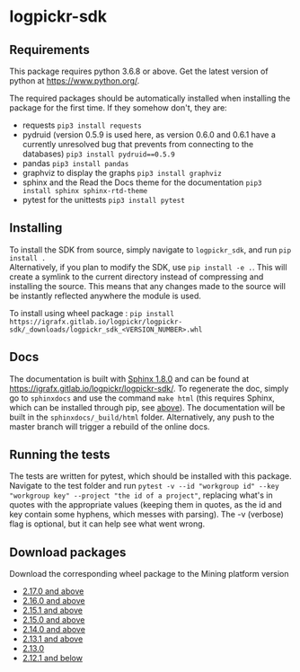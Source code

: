 # logpickr-sdk

## Requirements

This package requires python 3.6.8 or above. Get the latest version of python at https://www.python.org/.

The required packages should be automatically installed when installing the package for the first time. If they somehow don't, they are:

* requests `pip3 install requests`
* pydruid (version 0.5.9 is used here, as version 0.6.0 and 0.6.1 have a currently unresolved bug that prevents from connecting to the databases) `pip3 install pydruid==0.5.9`
* pandas `pip3 install pandas`
* graphviz to display the graphs `pip3 install graphviz`
* sphinx and the Read the Docs theme for the documentation `pip3 install sphinx sphinx-rtd-theme`
* pytest for the unittests `pip3 install pytest`

## Installing

To install the SDK from source, simply navigate to `logpickr_sdk`, and run `pip install .`  
Alternatively, if you plan to modify the SDK, use `pip install -e .`.
This will create a symlink to the current directory instead of compressing and installing the source.
This means that any changes made to the source will be instantly reflected anywhere the module is used.

To install using wheel package : `pip install https://igrafx.gitlab.io/logpickr/logpickr-sdk/_downloads/logpickr_sdk_<VERSION_NUMBER>.whl`

## Docs

The documentation is built with [Sphinx 1.8.0](https://www.sphinx-doc.org/en/master/) and can be found at https://igrafx.gitlab.io/logpickr/logpickr-sdk/. 
To regenerate the doc, simply go to `sphinxdocs` and use the command `make html` (this requires Sphinx, which can be installed through pip, see [above](#requirements)). The documentation will be built in the `sphinxdocs/_build/html` folder. Alternatively, any push to the master branch will trigger a rebuild of the online docs.

## Running the tests

The tests are written for pytest, which should be installed with this package. Navigate to the test folder and run `pytest -v --id "workgroup id" --key "workgroup key" --project "the id of a project"`, replacing what's in quotes with the appropriate values (keeping them in quotes, as the id and key contain some hyphens, which messes with parsing). The -v (verbose) flag is optional, but it can help see what went wrong.

## Download packages

Download the corresponding wheel package to the Mining platform version
* [2.17.0 and above](https://gitlab.com/igrafx/logpickr/logpickr-sdk/-/jobs/artifacts/2.17.0/download?job=build_wheel)
* [2.16.0 and above](https://gitlab.com/igrafx/logpickr/logpickr-sdk/-/jobs/artifacts/2.16.0/download?job=build_wheel)
* [2.15.1 and above](https://gitlab.com/igrafx/logpickr/logpickr-sdk/-/jobs/artifacts/2.15.1/download?job=build_wheel)
* [2.15.0 and above](https://gitlab.com/igrafx/logpickr/logpickr-sdk/-/jobs/artifacts/2.15.0/download?job=build_wheel)
* [2.14.0 and above](https://gitlab.com/igrafx/logpickr/logpickr-sdk/-/jobs/artifacts/2.14.0/download?job=build_wheel)
* [2.13.1 and above](https://gitlab.com/igrafx/logpickr/logpickr-sdk/-/jobs/artifacts/2.13.1/download?job=build_wheel)
* [2.13.0](https://gitlab.com/igrafx/logpickr/logpickr-sdk/-/jobs/artifacts/2.13.0/download?job=build_wheel)
* [2.12.1 and below](https://gitlab.com/igrafx/logpickr/logpickr-sdk/-/jobs/artifacts/2.12.1/download?job=build_wheel)